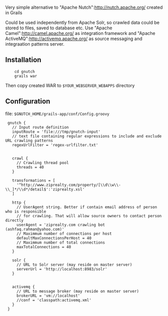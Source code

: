 Very simple alternative to "Apache Nutch":http://nutch.apache.org/ created in Grails

Could be used independently from Apache Solr, so crawled data could be stored to files, saved to database etc.
Use "Apache Camel":http://camel.apache.org/ as integration framework and "Apache ActiveMQ":http://activemq.apache.org/ as source messaging and integraation patterns server.

## Installation

        cd gnutch
        grails war

Then copy created WAR to `$YOUR_WEBSERVER_WEBAPPS` directory

## Configuration
file: `$GNUTCH_HOME/grails-app/conf/Config.groovy`

     gnutch {
       // Input route definition 
       inputRoute = 'file:///tmp/gnutch-input'
       // text file containing regular expressions to include and exclude URL crawling patterns
       regexUrlFilter = 'regex-urlfilter.txt'
  

       crawl {
         // Crawling thread pool
         threads = 40
       }

       transformations = [
         '^http://www.ziprealty.com/property/[\\d\\w\\-\\_]*/\\d*/detail$':'ziprealty.xsl'
       ]

       http {
         // UserAgent string. Better if contain email address of person who is responsible 
         // for crawling. That will allow source owners to contact person directly
         userAgent = 'ziprealty.com crawling bot (ashfaq.rahman@yahoo.com)'
         // Maximmum number of connections per host
         defaultMaxConnectionsPerHost = 40
         // Maximmum number of total connections
         maxTotalConnections = 40
       }

       solr {
         // URL to Solr server (may reside on master server)
         serverUrl = 'http://localhost:8983/solr'
       }
 
  
       activemq {
         // URL to message broker (may reside on master server)
         brokerURL = 'vm://localhost'
         //conf = 'classpath:activemq.xml'
       } 
     }
